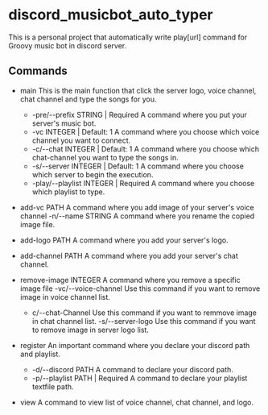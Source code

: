 # discord_musicbot_auto_typer
This is a personal project that automatically write play[url] command for Groovy music bot in discord server.

## Commands
- main
This is the main function that click the server logo, voice channel, chat channel and type the songs for you.
  - -pre/--prefix STRING | Required
  A command where you put your server's music bot.
  - -vc INTEGER | Default: 1
  A command where you choose which voice channel you want to connect.
  - -c/--chat INTEGER | Default: 1
  A command where you choose which chat-channel you want to type the songs in.
  - -s/--server INTEGER | Default: 1
  A command where you choose which server to begin the execution.
  - -play/--playlist INTEGER | Required
  A command where you choose which playlist to type.

- add-vc PATH
A command where you add image of your server's voice channel
  -n/--name STRING
  A command where you rename the copied image file.

- add-logo PATH
A command where you add your server's logo.

- add-channel PATH
A command where you add your server's chat channel.

- remove-image INTEGER
A command where you remove a specific image file
  -vc/--voice-channel
  Use this command if you want to remove image in voice channel list.
  - c/--chat-Channel
  Use this command if you want to remmove image in chat channel list.
  -s/--server-logo
  Use this command if you want to remove image in server logo list.

- register
An important command where you declare your discord path and playlist.
  - -d/--discord PATH
  A command to declare your discord path.
  - -p/--playlist PATH | Required
  A command to declare your playlist textfile path.

- view
A command to view list of voice channel, chat channel, and logo. 
